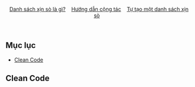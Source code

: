 <p align="center">
	<a href="awesome.md">Danh sách xịn sò là gì?</a>&nbsp;&nbsp;&nbsp;
	<a href="contributing.md">Hướng dẫn cộng tác</a>&nbsp;&nbsp;&nbsp;
	<a href="create-list.md">Tự tạo một danh sách xịn sò</a>&nbsp;&nbsp;&nbsp;
</p>

<br>

## Mục lục

- [Clean Code](#clean-code)

## Clean Code
